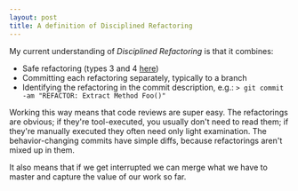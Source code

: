 ```yaml
---
layout: post
title: A definition of Disciplined Refactoring
---
```


My current understanding of *Disciplined Refactoring* is that it combines:

- Safe refactoring (types 3 and 4 [here](https://jbazuzicode.blogspot.com/2014/03/various-definitions-of-refactoring.html))
- Committing each refactoring separately, typically to a branch
- Identifying the refactoring in the commit description, e.g.:
`> git commit -am "REFACTOR: Extract Method Foo()"`

Working this way means that code reviews are super easy. The refactorings are obvious; if they're tool-executed, you usually don't need to read them; if they're manually executed they often need only light examination. The behavior-changing commits have simple diffs, because refactorings aren't mixed up in them.

It also means that if we get interrupted we can merge what we have to master and capture the value of our work so far.
